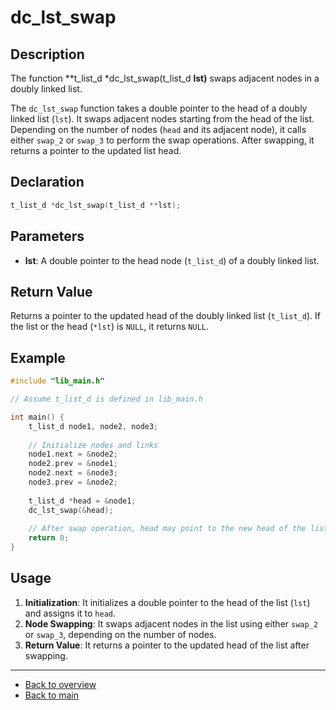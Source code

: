 
# dc_lst_swap

## Description

The function **t_list_d *dc_lst_swap(t_list_d **lst)** swaps adjacent nodes in a doubly linked list.

The `dc_lst_swap` function takes a double pointer to the head of a doubly linked list (`lst`). It swaps adjacent nodes starting from the head of the list. Depending on the number of nodes (`head` and its adjacent node), it calls either `swap_2` or `swap_3` to perform the swap operations. After swapping, it returns a pointer to the updated list head.

## Declaration

```c
t_list_d *dc_lst_swap(t_list_d **lst);
```

## Parameters

- **lst**: A double pointer to the head node (`t_list_d`) of a doubly linked list.

## Return Value

Returns a pointer to the updated head of the doubly linked list (`t_list_d`). If the list or the head (`*lst`) is `NULL`, it returns `NULL`.

## Example

```c
#include "lib_main.h"

// Assume t_list_d is defined in lib_main.h

int main() {
    t_list_d node1, node2, node3;
    
    // Initialize nodes and links
    node1.next = &node2;
    node2.prev = &node1;
    node2.next = &node3;
    node3.prev = &node2;
    
    t_list_d *head = &node1;
    dc_lst_swap(&head);
    
    // After swap operation, head may point to the new head of the list
    return 0;
}
```

## Usage

1. **Initialization**: It initializes a double pointer to the head of the list (`lst`) and assigns it to `head`.
2. **Node Swapping**: It swaps adjacent nodes in the list using either `swap_2` or `swap_3`, depending on the number of nodes.
3. **Return Value**: It returns a pointer to the updated head of the list after swapping.

---

- [Back to overview](../Overview_about_function.md)
- [Back to main](/)

